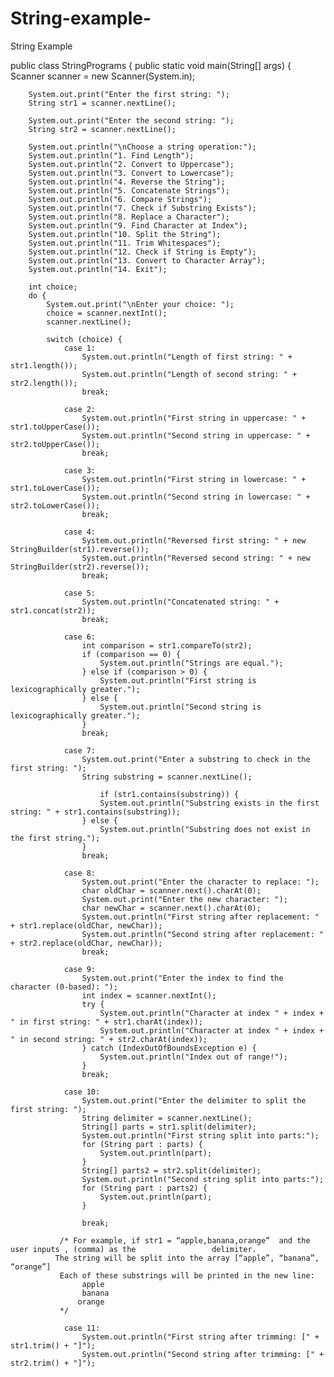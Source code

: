 # String-example-
String Example

public class StringPrograms {
    public static void main(String[] args) {
        Scanner scanner = new Scanner(System.in);
       
        System.out.print("Enter the first string: ");
        String str1 = scanner.nextLine(); 

        System.out.print("Enter the second string: ");
        String str2 = scanner.nextLine();

        System.out.println("\nChoose a string operation:");
        System.out.println("1. Find Length");
        System.out.println("2. Convert to Uppercase");
        System.out.println("3. Convert to Lowercase");
        System.out.println("4. Reverse the String");
        System.out.println("5. Concatenate Strings");
        System.out.println("6. Compare Strings");
        System.out.println("7. Check if Substring Exists");
        System.out.println("8. Replace a Character");
        System.out.println("9. Find Character at Index");
        System.out.println("10. Split the String");
        System.out.println("11. Trim Whitespaces");
        System.out.println("12. Check if String is Empty");
        System.out.println("13. Convert to Character Array");
        System.out.println("14. Exit");
        
        int choice;
        do {
            System.out.print("\nEnter your choice: ");
            choice = scanner.nextInt();
            scanner.nextLine(); 

            switch (choice) {
                case 1:
                    System.out.println("Length of first string: " + str1.length());
                    System.out.println("Length of second string: " + str2.length());
                    break; 

                case 2:
                    System.out.println("First string in uppercase: " + str1.toUpperCase());
                    System.out.println("Second string in uppercase: " + str2.toUpperCase());
                    break; 

                case 3:
                    System.out.println("First string in lowercase: " + str1.toLowerCase());
                    System.out.println("Second string in lowercase: " + str2.toLowerCase());
                    break; 

                case 4:
                    System.out.println("Reversed first string: " + new StringBuilder(str1).reverse());
                    System.out.println("Reversed second string: " + new StringBuilder(str2).reverse());
                    break; 

                case 5:
                    System.out.println("Concatenated string: " + str1.concat(str2));
                    break; 

                case 6:
                    int comparison = str1.compareTo(str2);
                    if (comparison == 0) {
                        System.out.println("Strings are equal.");
                    } else if (comparison > 0) {
                        System.out.println("First string is lexicographically greater.");
                    } else {
                        System.out.println("Second string is lexicographically greater.");
                    }
                    break; 

                case 7:
                    System.out.print("Enter a substring to check in the first string: ");
                    String substring = scanner.nextLine();	
                    
                        if (str1.contains(substring)) {
                        System.out.println("Substring exists in the first string: " + str1.contains(substring));
                    } else {
                        System.out.println("Substring does not exist in the first string.");
                    }
                    break; 

                case 8:
                    System.out.print("Enter the character to replace: ");
                    char oldChar = scanner.next().charAt(0);
                    System.out.print("Enter the new character: ");
                    char newChar = scanner.next().charAt(0);
                    System.out.println("First string after replacement: " + str1.replace(oldChar, newChar));
                    System.out.println("Second string after replacement: " + str2.replace(oldChar, newChar));
                    break; 

                case 9:
                    System.out.print("Enter the index to find the character (0-based): ");
                    int index = scanner.nextInt();
                    try {
                        System.out.println("Character at index " + index + " in first string: " + str1.charAt(index));
                        System.out.println("Character at index " + index + " in second string: " + str2.charAt(index));
                    } catch (IndexOutOfBoundsException e) {
                        System.out.println("Index out of range!");
                    }
                    break; 

                case 10:
                    System.out.print("Enter the delimiter to split the first string: ");
                    String delimiter = scanner.nextLine();
                    String[] parts = str1.split(delimiter);
                    System.out.println("First string split into parts:");
                    for (String part : parts) {
                        System.out.println(part);
                    }
                    String[] parts2 = str2.split(delimiter);
                    System.out.println("Second string split into parts:");
                    for (String part : parts2) {
                        System.out.println(part);
                    }

                    break; 

               /* For example, if str1 = “apple,banana,orange”  and the user inputs , (comma) as the                 delimiter.       
              The string will be split into the array [“apple”, “banana”, “orange”]
               Each of these substrings will be printed in the new line:
                    apple 
                    banana 
                   orange
               */

                case 11:
                    System.out.println("First string after trimming: [" + str1.trim() + "]");
                    System.out.println("Second string after trimming: [" + str2.trim() + "]");
                    
